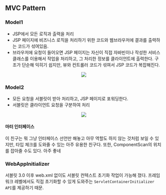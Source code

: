 ## MVC Pattern

### Model1

- JSP에서 모든 로직과 출력을 처리
- JSP 페이지에 비즈니스 로직을 처리하기 위한 코드와 웹브라우저에 결과를 출력하는 코드가 섞여있음.
- 브라우저에 요청이 들어오면 JSP 페이지는 자신이 직접 자바빈이나 작성한 서비스 클래스를 이용해서 작업을 처리하고, 그 처리한 정보를 클라이언트에 출력한다. 구조가 단순해 익히기 쉽지만, 뷰와 컨트롤러 코드가 섞여서 JSP 코드가 복잡해진다.

<div align="center">
  <img src="https://user-images.githubusercontent.com/97272787/232830903-8bed9243-6b2a-45a0-aeae-8e598b715875.png">
</div>

### Model2

- 모든 요청을 서블릿이 받아 처리하고, JSP 페이지로 포워딩한다.
- 서블릿은 클라이언트 요청을 구분하여 처리

<div align="center">
  <img src="https://user-images.githubusercontent.com/97272787/232830933-99ef0029-845c-49a6-9736-7981925cd3bc.png">
</div>

#### 마터 인터페이스

이 친구는 뭐 그냥 인터페이스 선언만 해놓고 아무 역할도 하지 않는 것처럼 보일 수 있지만, 타입 체크를 도와줄 수 있는 아주 유용한 친구다.
또한, ComponentScan의 위치를 잡아줄 수도 있다. 아주 좋네

### WebAppInitializer

서블릿 3.0 이후 web.xml 없이도 서블릿 컨텍스트 초기화 작업이 가능해 졌다.
프레임워크 레벨에서도 직접 초기화할 수 있게 도와주는 `ServletContainerInitializer API`를 제공하기 때문.